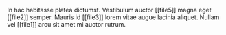 
In hac habitasse platea dictumst. Vestibulum auctor [[file5]] magna eget [[file2]] semper.
Mauris id [[file3]] lorem vitae augue lacinia aliquet. Nullam vel [[file1]] arcu sit amet mi auctor rutrum.
